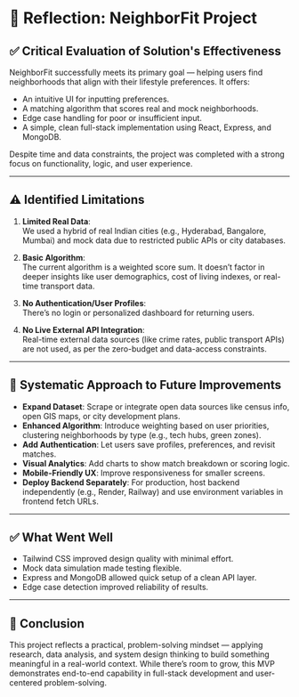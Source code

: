 # 📘 Reflection: NeighborFit Project

## ✅ Critical Evaluation of Solution's Effectiveness

NeighborFit successfully meets its primary goal — helping users find neighborhoods that align with their lifestyle preferences. It offers:
- An intuitive UI for inputting preferences.
- A matching algorithm that scores real and mock neighborhoods.
- Edge case handling for poor or insufficient input.
- A simple, clean full-stack implementation using React, Express, and MongoDB.

Despite time and data constraints, the project was completed with a strong focus on functionality, logic, and user experience.

---

## ⚠️ Identified Limitations

1. **Limited Real Data**:  
   We used a hybrid of real Indian cities (e.g., Hyderabad, Bangalore, Mumbai) and mock data due to restricted public APIs or city databases.

2. **Basic Algorithm**:  
   The current algorithm is a weighted score sum. It doesn’t factor in deeper insights like user demographics, cost of living indexes, or real-time transport data.

3. **No Authentication/User Profiles**:  
   There’s no login or personalized dashboard for returning users.

4. **No Live External API Integration**:  
   Real-time external data sources (like crime rates, public transport APIs) are not used, as per the zero-budget and data-access constraints.

---

## 🔄 Systematic Approach to Future Improvements

- **Expand Dataset**: Scrape or integrate open data sources like census info, open GIS maps, or city development plans.
- **Enhanced Algorithm**: Introduce weighting based on user priorities, clustering neighborhoods by type (e.g., tech hubs, green zones).
- **Add Authentication**: Let users save profiles, preferences, and revisit matches.
- **Visual Analytics**: Add charts to show match breakdown or scoring logic.
- **Mobile-Friendly UX**: Improve responsiveness for smaller screens.
- **Deploy Backend Separately**: For production, host backend independently (e.g., Render, Railway) and use environment variables in frontend fetch URLs.

---

## ✅ What Went Well

- Tailwind CSS improved design quality with minimal effort.
- Mock data simulation made testing flexible.
- Express and MongoDB allowed quick setup of a clean API layer.
- Edge case detection improved reliability of results.

---

## 🚀 Conclusion

This project reflects a practical, problem-solving mindset — applying research, data analysis, and system design thinking to build something meaningful in a real-world context. While there’s room to grow, this MVP demonstrates end-to-end capability in full-stack development and user-centered problem-solving.
